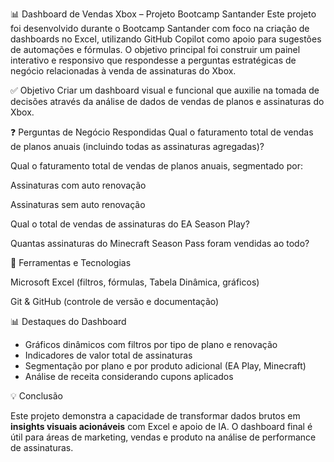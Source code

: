 📊 Dashboard de Vendas Xbox – Projeto Bootcamp Santander
Este projeto foi desenvolvido durante o Bootcamp Santander com foco na criação de dashboards no Excel, utilizando GitHub Copilot como apoio para sugestões de automações e fórmulas. O objetivo principal foi construir um painel interativo e responsivo que respondesse a perguntas estratégicas de negócio relacionadas à venda de assinaturas do Xbox.

✅ Objetivo
Criar um dashboard visual e funcional que auxilie na tomada de decisões através da análise de dados de vendas de planos e assinaturas do Xbox.

❓ Perguntas de Negócio Respondidas
Qual o faturamento total de vendas de planos anuais (incluindo todas as assinaturas agregadas)?

Qual o faturamento total de vendas de planos anuais, segmentado por:

Assinaturas com auto renovação

Assinaturas sem auto renovação

Qual o total de vendas de assinaturas do EA Season Play?

Quantas assinaturas do Minecraft Season Pass foram vendidas ao todo?

🧰 Ferramentas e Tecnologias

Microsoft Excel (filtros, fórmulas, Tabela Dinâmica, gráficos)

Git & GitHub (controle de versão e documentação)

 📊 Destaques do Dashboard

- Gráficos dinâmicos com filtros por tipo de plano e renovação
- Indicadores de valor total de assinaturas
- Segmentação por plano e por produto adicional (EA Play, Minecraft)
- Análise de receita considerando cupons aplicados

💡 Conclusão

Este projeto demonstra a capacidade de transformar dados brutos em **insights visuais acionáveis** com Excel e apoio de IA. O dashboard final é útil para áreas de marketing, vendas e produto na análise de performance de assinaturas.

